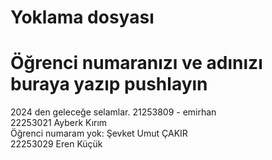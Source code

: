 # Yoklama dosyası
# Öğrenci numaranızı ve adınızı buraya yazıp pushlayın

2024 den geleceğe selamlar. 21253809 - emirhan <br/>
22253021 Ayberk Kırım <br/>
Öğrenci numaram yok: Şevket Umut ÇAKIR <br/>
22253029 Eren Küçük